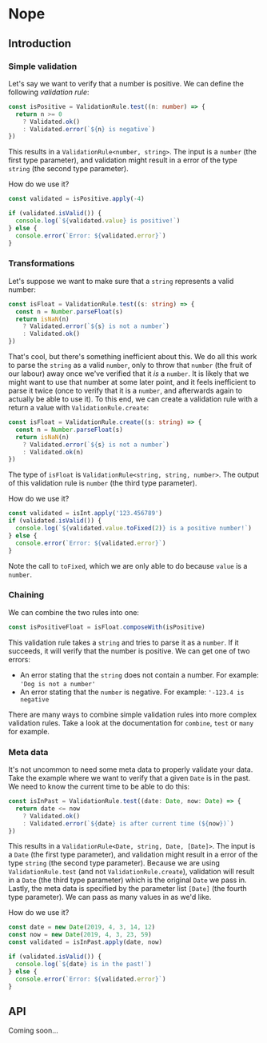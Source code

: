 # Nope

## Introduction

### Simple validation

Let's say we want to verify that a number is positive. We can define the following _validation rule_:

```typescript
const isPositive = ValidationRule.test((n: number) => {
  return n >= 0 
    ? Validated.ok() 
    : Validated.error(`${n} is negative`)
})
```

This results in a `ValidationRule<number, string>`. The input is a `number` (the first type parameter), and validation might result in a error of the type `string` (the second type parameter).

How do we use it?

```typescript
const validated = isPositive.apply(-4)

if (validated.isValid()) {
  console.log(`${validated.value} is positive!`)
} else {
  console.error(`Error: ${validated.error}`)
}
```

### Transformations

Let's suppose we want to make sure that a `string` represents a valid number:

```typescript
const isFloat = ValidationRule.test((s: string) => {
  const n = Number.parseFloat(s)
  return isNaN(n) 
    ? Validated.error(`${s} is not a number`) 
    : Validated.ok()
})
```

That's cool, but there's something inefficient about this. We do all this work to parse the `string` as a valid `number`, only to throw that `number` (the fruit of our labour) away once we've verified that it _is_ a `number`. It is likely that we might want to use that number at some later point, and it feels inefficient to parse it twice (once to verify that it is a `number`, and afterwards again to actually be able to use it). To this end, we can create a validation rule with a return a value with `ValidationRule.create`:

```typescript
const isFloat = ValidationRule.create((s: string) => {
  const n = Number.parseFloat(s)
  return isNaN(n) 
    ? Validated.error(`${s} is not a number`) 
    : Validated.ok(n)
})
```

The type of `isFloat` is `ValidationRule<string, string, number>`. The output of this validation rule is `number` (the third type parameter).

How do we use it?

```typescript
const validated = isInt.apply('123.456789')
if (validated.isValid()) {
  console.log(`${validated.value.toFixed(2)} is a positive number!`)
} else {
  console.error(`Error: ${validated.error}`)
}
```

Note the call to `toFixed`, which we are only able to do because `value` is a `number`.

### Chaining

We can combine the two rules into one:

```typescript
const isPositiveFloat = isFloat.composeWith(isPositive)
```

This validation rule takes a `string` and tries to parse it as a `number`. If it succeeds, it will verify that the number is positive. We can get one of two errors:

* An error stating that the `string` does not contain a number. For example: `'Dog is not a number'`
* An error stating that the `number` is negative. For example: `'-123.4 is negative`

There are many ways to combine simple validation rules into more complex validation rules. Take a look at the documentation for `combine`, `test` or `many` for example.

### Meta data

It's not uncommon to need some meta data to properly validate your data. Take the example where we want to verify that a given `Date` is in the past. We need to know the current time to be able to do this:

```typescript
const isInPast = ValidationRule.test((date: Date, now: Date) => {
  return date <= now
    ? Validated.ok()
    : Validated.error(`${date} is after current time (${now})`)
})
```

This results in a `ValidationRule<Date, string, Date, [Date]>`. The input is a `Date` (the first type parameter), and validation might result in a error of the type `string` (the second type parameter). Because we are using `ValidationRule.test` (and not `ValidationRule.create`), validation will result in a `Date` (the third type parameter) which is the original `Date` we pass in. Lastly, the meta data is specified by the parameter list `[Date]` (the fourth type parameter). We can pass as many values in as we'd like.

How do we use it?

```typescript
const date = new Date(2019, 4, 3, 14, 12)
const now = new Date(2019, 4, 3, 23, 59)
const validated = isInPast.apply(date, now)

if (validated.isValid()) {
  console.log(`${date} is in the past!`)
} else {
  console.error(`Error: ${validated.error}`)
}
```

## API

Coming soon...